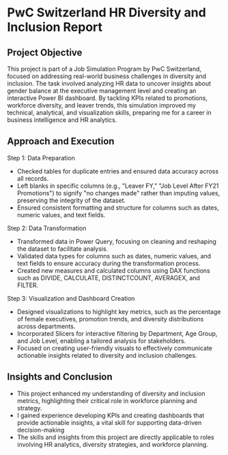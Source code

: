 # PwC Switzerland HR Diversity and Inclusion Report
## Project Objective
This project is part of a Job Simulation Program by PwC Switzerland, focused on addressing real-world business challenges in diversity and inclusion. The task involved analyzing HR data to uncover insights about gender balance at the executive management level and creating an interactive Power BI dashboard. By tackling KPIs related to promotions, workforce diversity, and leaver trends, this simulation improved my technical, analytical, and visualization skills, preparing me for a career in business intelligence and HR analytics.

## Approach and Execution
Step 1: Data Preparation
- Checked tables for duplicate entries and ensured data accuracy across all records.
- Left blanks in specific columns (e.g., "Leaver FY," "Job Level After FY21 Promotions") to signify "no changes made" rather than imputing values, preserving the integrity of the dataset.
- Ensured consistent formatting and structure for columns such as dates, numeric values, and text fields.

Step 2: Data Transformation
- Transformed data in Power Query, focusing on cleaning and reshaping the dataset to facilitate analysis.
- Validated data types for columns such as dates, numeric values, and text fields to ensure accuracy during the transformation process.
- Created new measures and calculated columns using DAX functions such as DIVIDE, CALCULATE, DISTINCTCOUNT, AVERAGEX, and FILTER.

Step 3: Visualization and Dashboard Creation
- Designed visualizations to highlight key metrics, such as the percentage of female executives, promotion trends, and diversity distributions across departments.
- Incorporated Slicers for interactive filtering by Department, Age Group, and Job Level, enabling a tailored analysis for stakeholders.
- Focused on creating user-friendly visuals to effectively communicate actionable insights related to diversity and inclusion challenges.

## Insights and Conclusion
- This project enhanced my understanding of diversity and inclusion metrics, highlighting their critical role in workforce planning and strategy.
- I gained experience developing KPIs and creating dashboards that provide actionable insights, a vital skill for supporting data-driven decision-making
- The skills and insights from this project are directly applicable to roles involving HR analytics, diversity strategies, and workforce planning.
